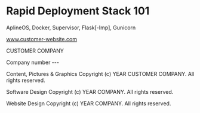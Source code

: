 # Rapid Deployment Stack 101
AplineOS, Docker, Supervisor, Flask[-Imp], Gunicorn

www.customer-website.com

CUSTOMER COMPANY

Company number ---

Content, Pictures & Graphics Copyright (c) YEAR CUSTOMER COMPANY. All rights reserved.

Software Design Copyright (c) YEAR COMPANY. All rights reserved.

Website Design Copyright (c) YEAR COMPANY. All rights reserved.
